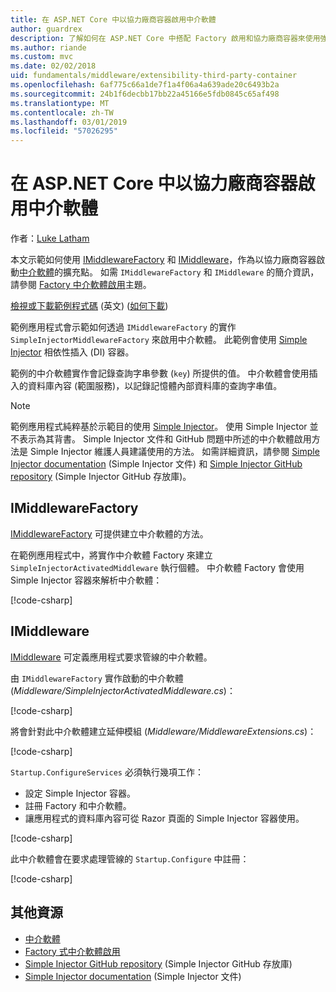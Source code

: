 ```yaml
---
title: 在 ASP.NET Core 中以協力廠商容器啟用中介軟體
author: guardrex
description: 了解如何在 ASP.NET Core 中搭配 Factory 啟用和協力廠商容器來使用強型別中介軟體。
ms.author: riande
ms.custom: mvc
ms.date: 02/02/2018
uid: fundamentals/middleware/extensibility-third-party-container
ms.openlocfilehash: 6af775c66a1de7f1a4f06a4a639ade20c6493b2a
ms.sourcegitcommit: 24b1f6decbb17bb22a45166e5fdb0845c65af498
ms.translationtype: MT
ms.contentlocale: zh-TW
ms.lasthandoff: 03/01/2019
ms.locfileid: "57026295"
---
```

# <a name="middleware-activation-with-a-third-party-container-in-aspnet-core"></a>在 ASP.NET Core 中以協力廠商容器啟用中介軟體

作者：[Luke Latham](https://github.com/guardrex)

本文示範如何使用 [IMiddlewareFactory](/dotnet/api/microsoft.aspnetcore.http.imiddlewarefactory) 和 [IMiddleware](/dotnet/api/microsoft.aspnetcore.http.imiddleware)，作為以協力廠商容器啟動[中介軟體](xref:fundamentals/middleware/index)的擴充點。 如需 `IMiddlewareFactory` 和 `IMiddleware` 的簡介資訊，請參閱 [Factory 中介軟體啟用](xref:fundamentals/middleware/extensibility)主題。

[檢視或下載範例程式碼](https://github.com/aspnet/Docs/tree/master/aspnetcore/fundamentals/middleware/extensibility-third-party-container/sample) \(英文\) ([如何下載](xref:index#how-to-download-a-sample))

範例應用程式會示範如何透過 `IMiddlewareFactory` 的實作 `SimpleInjectorMiddlewareFactory` 來啟用中介軟體。 此範例會使用 [Simple Injector](https://simpleinjector.org) 相依性插入 (DI) 容器。

範例的中介軟體實作會記錄查詢字串參數 (`key`) 所提供的值。 中介軟體會使用插入的資料庫內容 (範圍服務)，以記錄記憶體內部資料庫的查詢字串值。

> [!NOTE]
> 範例應用程式純粹基於示範目的使用 [Simple Injector](https://github.com/simpleinjector/SimpleInjector)。 使用 Simple Injector 並不表示為其背書。 Simple Injector 文件和 GitHub 問題中所述的中介軟體啟用方法是 Simple Injector 維護人員建議使用的方法。 如需詳細資訊，請參閱 [Simple Injector documentation](https://simpleinjector.readthedocs.io/en/latest/index.html) (Simple Injector 文件) 和 [Simple Injector GitHub repository](https://github.com/simpleinjector/SimpleInjector) (Simple Injector GitHub 存放庫)。

## <a name="imiddlewarefactory"></a>IMiddlewareFactory

[IMiddlewareFactory](/dotnet/api/microsoft.aspnetcore.http.imiddlewarefactory) 可提供建立中介軟體的方法。

在範例應用程式中，將實作中介軟體 Factory 來建立 `SimpleInjectorActivatedMiddleware` 執行個體。 中介軟體 Factory 會使用 Simple Injector 容器來解析中介軟體：

[!code-csharp[](extensibility-third-party-container/sample/Middleware/SimpleInjectorMiddlewareFactory.cs?name=snippet1&highlight=5-8,12)]

## <a name="imiddleware"></a>IMiddleware

[IMiddleware](/dotnet/api/microsoft.aspnetcore.http.imiddleware) 可定義應用程式要求管線的中介軟體。

由 `IMiddlewareFactory` 實作啟動的中介軟體 (*Middleware/SimpleInjectorActivatedMiddleware.cs*)：

[!code-csharp[](extensibility-third-party-container/sample/Middleware/SimpleInjectorActivatedMiddleware.cs?name=snippet1)]

將會針對此中介軟體建立延伸模組 (*Middleware/MiddlewareExtensions.cs*)：

[!code-csharp[](extensibility-third-party-container/sample/Middleware/MiddlewareExtensions.cs?name=snippet1)]

`Startup.ConfigureServices` 必須執行幾項工作：

* 設定 Simple Injector 容器。
* 註冊 Factory 和中介軟體。
* 讓應用程式的資料庫內容可從 Razor 頁面的 Simple Injector 容器使用。

[!code-csharp[](extensibility-third-party-container/sample/Startup.cs?name=snippet1)]

此中介軟體會在要求處理管線的 `Startup.Configure` 中註冊：

[!code-csharp[](extensibility-third-party-container/sample/Startup.cs?name=snippet2&highlight=13)]

## <a name="additional-resources"></a>其他資源

* [中介軟體](xref:fundamentals/middleware/index)
* [Factory 式中介軟體啟用](xref:fundamentals/middleware/extensibility)
* [Simple Injector GitHub repository](https://github.com/simpleinjector/SimpleInjector) (Simple Injector GitHub 存放庫)
* [Simple Injector documentation](https://simpleinjector.readthedocs.io/en/latest/index.html) (Simple Injector 文件)
